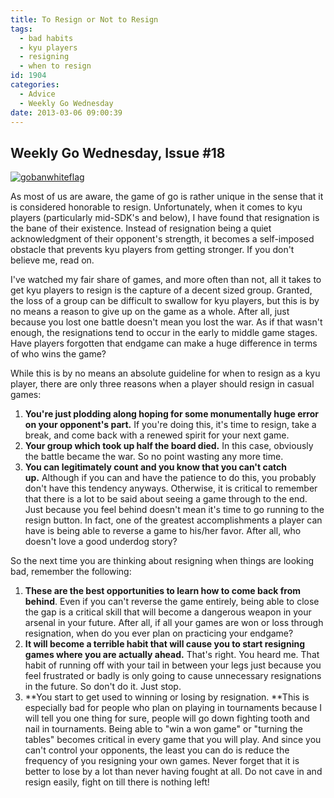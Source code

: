 ```yaml
---
title: To Resign or Not to Resign
tags:
  - bad habits
  - kyu players
  - resigning
  - when to resign
id: 1904
categories:
  - Advice
  - Weekly Go Wednesday
date: 2013-03-06 09:00:39
---
```


## Weekly Go Wednesday, Issue #18

[![gobanwhiteflag](http://www.bengozen.com/wp-content/uploads/2013/02/gobanwhiteflag.jpg)](http://www.bengozen.com/wp-content/uploads/2013/02/gobanwhiteflag.jpg)

As most of us are aware, the game of go is rather unique in the sense that it is considered honorable to resign. Unfortunately, when it comes to kyu players (particularly mid-SDK's and below), I have found that resignation is the bane of their existence. Instead of resignation being a quiet acknowledgment of their opponent's strength, it becomes a self-imposed obstacle that prevents kyu players from getting stronger. If you don't believe me, read on.

<!--more-->

I've watched my fair share of games, and more often than not, all it takes to get kyu players to resign is the capture of a decent sized group. Granted, the loss of a group can be difficult to swallow for kyu players, but this is by no means a reason to give up on the game as a whole. After all, just because you lost one battle doesn't mean you lost the war. As if that wasn't enough, the resignations tend to occur in the early to middle game stages. Have players forgotten that endgame can make a huge difference in terms of who wins the game?

While this is by no means an absolute guideline for when to resign as a kyu player, there are only three reasons when a player should resign in casual games:

1.  <span style="line-height: 13px;">**You're just plodding along hoping for some monumentally huge error on your opponent's part.** If you're doing this, it's time to resign, take a break, and come back with a renewed spirit for your next game. </span>
2.  **Your group which took up half the board died.** In this case, obviously the battle became the war. So no point wasting any more time.
3.  **You can legitimately count and you know that you can't catch up.** Although if you can and have the patience to do this, you probably don't have this tendency anyways.
Otherwise, it is critical to remember that there is a lot to be said about seeing a game through to the end. Just because you feel behind doesn't mean it's time to go running to the resign button. In fact, one of the greatest accomplishments a player can have is being able to reverse a game to his/her favor. After all, who doesn't love a good underdog story?

So the next time you are thinking about resigning when things are looking bad, remember the following:

1.  <span style="line-height: 13px;">**These are the best opportunities to learn how to come back from behind**. Even if you can't reverse the game entirely, being able to close the gap is a critical skill that will become a dangerous weapon in your arsenal in your future. After all, if all your games are won or loss through resignation, when do you ever plan on practicing your endgame?</span>
2.  **It will become a terrible habit that will cause you to start resigning games where you are actually ahead.** That's right. You heard me. That habit of running off with your tail in between your legs just because you feel frustrated or badly is only going to cause unnecessary resignations in the future. So don't do it. Just stop.
3.  **You start to get used to winning or losing by resignation. **This is especially bad for people who plan on playing in tournaments because I will tell you one thing for sure, people will go down fighting tooth and nail in tournaments. Being able to "win a won game" or "turning the tables" becomes critical in every game that you will play. And since you can't control your opponents, the least you can do is reduce the frequency of you resigning your own games.
Never forget that it is better to lose by a lot than never having fought at all. Do not cave in and resign easily, fight on till there is nothing left!